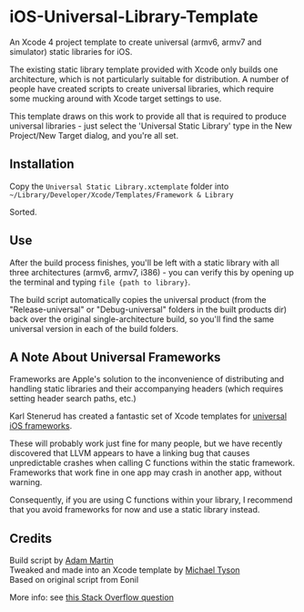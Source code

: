 iOS-Universal-Library-Template
==============================

An Xcode 4 project template to create universal (armv6, armv7 and simulator) static libraries for iOS.

The existing static library template provided with Xcode only builds one architecture, which is not particularly suitable for distribution. A number of people have created scripts to create universal libraries, which require some mucking around with Xcode target settings to use.

This template draws on this work to provide all that is required to produce universal libraries - just select the 'Universal Static Library' type in the New Project/New Target dialog, and you're all set.


Installation
------------

Copy the `Universal Static Library.xctemplate` folder into `~/Library/Developer/Xcode/Templates/Framework & Library`

Sorted.


Use
---

After the build process finishes, you'll be left with a static library with all three architectures (armv6, armv7, i386) - you can verify this by opening up the terminal and typing `file {path to library}`.

The build script automatically copies the universal product (from the "Release-universal" or "Debug-universal" folders in the built products dir) back over the original single-architecture build, so you'll find the same universal version in each of the build folders.


A Note About Universal Frameworks
---------------------------------

Frameworks are Apple's solution to the inconvenience of distributing and handling static libraries and their accompanying headers (which requires setting header search paths, etc.)

Karl Stenerud has created a fantastic set of Xcode templates for [universal iOS frameworks](https://github.com/kstenerud/iOS-Universal-Framework).

These will probably work just fine for many people, but we have recently discovered that LLVM appears to have a linking bug that causes unpredictable crashes when calling C functions within the static framework.  Frameworks that work fine in one app may crash in another app, without warning.

Consequently, if you are using C functions within your library, I recommend that you avoid frameworks for now and use a static library instead.


Credits
--------

Build script by [Adam Martin](http://twitter.com/redglassesapps)  
Tweaked and made into an Xcode template by [Michael Tyson](http://atastypixel.com/blog)  
Based on original script from Eonil

More info: see [this Stack Overflow question](http://stackoverflow.com/questions/3520977/build-fat-static-library-device-simulator-using-xcode-and-sdk-4)

